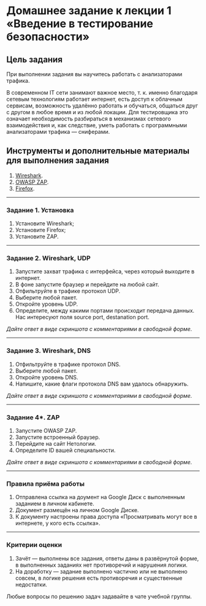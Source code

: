 # Домашнее задание к лекции 1 «Введение в тестирование безопасности»

### 

## Цель задания

При выполнении задания вы научитесь работать с анализаторами трафика.

В современном IT сети занимают важное место, т. к. именно благодаря сетевым технологиям работает интернет, есть доступ к облачным сервисам, возможность удалённо работать и обучаться, общаться друг с другом в любое время и из любой локации. Для тестировщика это означает необходимость разбираться в механизмах сетевого взаимодействия и, как следствие, уметь работать с программными анализаторами трафика — сниферами.


## Инструменты и дополнительные материалы для выполнения задания

1. [Wireshark](https://www.wireshark.org/download.html).
2. [OWASP ZAP](https://www.zaproxy.org/download/).
3. [Firefox](https://www.mozilla.org/ru/firefox/new/).

------

### 

### Задание 1. Установка

1. Установите Wireshark;
2. Установите Firefox;
3. Установите ZAP.

------

### 

### Задание 2. Wireshark, UDP

1. Запустите захват трафика с интерфейса, через который выходите в интернет.
2. В фоне запустите браузер и перейдите на любой сайт.
3. Отфильтруйте в трафике протокол UDP.
4. Выберите любой пакет.
5. Откройте уровень UDP.
6. Определите, между какими портами происходит передача данных. Нас интересуют поля sourсe port, destanation port.

*Дайте ответ в виде скриншота с комментариями в свободной форме.*

------

### 

### Задание 3. Wireshark, DNS

1. Отфильтруйте в трафике протокол DNS.
2. Выберите любой пакет.
3. Откройте уровень DNS.
4. Напишите, какие флаги протокола DNS вам удалось обнаружить.

*Дайте ответ в виде скриншота с комментариями в свободной форме.*

------

### Задание 4*. ZAP

1. Запустите OWASP ZAP.
2. Запустите встроенный браузер.
3. Перейдите на сайт Нетологии.
4. Определите ID вашей специальности.

*Дайте ответ в виде скриншота с комментариями в свободной форме.*

------

### Правила приёма работы

1. Отправлена ссылка на доумент на Google Диск с выполненным заданием в личном кабинете.
2. Документ размещён на личном Google Диске.
3. К документу настроены права доступа «Просматривать могут все в интернете, у кого есть ссылка».

------

### 

### Критерии оценки

1. Зачёт — выполнены все задания, ответы даны в развёрнутой форме, в выполненных заданиях нет противоречий и нарушения логики.
2. На доработку — задание выполнено частично или не выполнено совсем, в логике решения есть противоречия и существенные недостатки.

Любые вопросы по решению задач задавайте в чате учебной группы.
